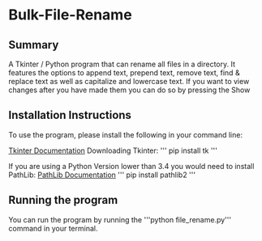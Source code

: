 # Bulk-File-Rename
## Summary
A Tkinter / Python program that can rename all files in a directory. 
It features the options to append text, prepend text, remove text, find &amp; replace text as well as capitalize and lowercase text. If you want to view changes after you have made them you can do so by pressing the Show

## Installation Instructions

To use the program, please install the following in your command line:

[Tkinter Documentation](https://docs.python.org/3/library/tkinter.html)
Downloading Tkinter:
'''
pip install tk
'''

If you are using a Python Version lower than 3.4 you would need to install PathLib:
[PathLib Documentation](https://docs.python.org/3/library/pathlib.html)
'''
pip install pathlib2
'''

## Running the program

You can run the program by running the '''python file_rename.py''' command in your terminal.

